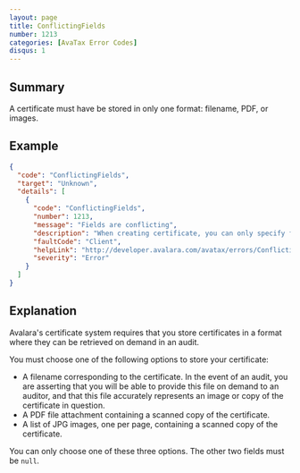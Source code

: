 ```yaml
---
layout: page
title: ConflictingFields
number: 1213
categories: [AvaTax Error Codes]
disqus: 1
---
```


## Summary

A certificate must have be stored in only one format: filename, PDF, or images.

## Example

```json
{
  "code": "ConflictingFields",
  "target": "Unknown",
  "details": [
    {
      "code": "ConflictingFields",
      "number": 1213,
      "message": "Fields are conflicting",
      "description": "When creating certificate, you can only specify filename OR pdf OR images.",
      "faultCode": "Client",
      "helpLink": "http://developer.avalara.com/avatax/errors/ConflictingFields",
      "severity": "Error"
    }
  ]
}
```

## Explanation

Avalara's certificate system requires that you store certificates in a format where they can be retrieved on demand in an audit.

You must choose one of the following options to store your certificate:

* A filename corresponding to the certificate.  In the event of an audit, you are asserting that you will be able to provide this file on demand to an auditor, and that this file accurately represents an image or copy of the certificate in question.
* A PDF file attachment containing a scanned copy of the certificate.
* A list of JPG images, one per page, containing a scanned copy of the certificate.

You can only choose one of these three options.  The other two fields must be `null`.
